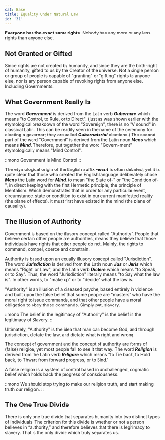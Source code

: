 ```yaml
---
cat: Base
title: Equality Under Natural Law
id: '31'
---
```


<youtube id="fUoLr8Gs6vE" params="rel=0&start=3834"></youtube>

<span class="desc"><b class="font-bold underline">Everyone has the exact same rights</b>. Nobody has any more or any less rights than anyone else.</span>

## Not Granted or Gifted
Since rights are not created by humanity, and since they are the birth-right of humanity, gifted to us by the Creator of the universe. Not a single person or group of people is capable of "granting" or "gifting" rights to anyone else, nor is any person capable of revoking rights from anyone else. Including Governments.

<!-- Government is nothing but men acting in concert. The morality and value of government, like any other association of men, will be no greater and no less than the morality and value of the men comprising it. Since government is nothing but men, its inherent authority to act is in no way greater or different than the authority to act of individuals in isolation. Government has no ‘magic powers’ or ‘authority’ not possessed by private individuals. Let he who asserts that government may do that which the individual may not assume the onus of proof and
demonstrate his contention." – Chris Lyspooner, Ludwig von Mises Institute -->

## What Government Really Is
The word **_Government_** is derived from the Latin verb **_Gubernare_** which means "to Control, to Rule, or to Direct". (just as was shown earlier with the etymological breakdown of the word "Sovereign", there is no "V sound" in classical Latin. This can be readily seen in the name of the ceremony for electing a governor; they are called **_Gubernatorial_** elections.) The second part of the word "Government" is derived from the Latin noun **_Mens_** which means **_Mind_**. Therefore, put together the word "Govern-ment" etymologically means "Mind Control".

::mono
Government is Mind Control
::

The etymological origin of the English suffix **_-ment_** is often debated, yet it is quite clear that those who created the English language deliberately chose **_Mens_** the Latin word for **_Mind_**, to mean "the State of-" or "the Condition of-", in direct keeping with the first Hermetic principle, the principle of Mentalism. Which demonstrates that in order for any particular event, circumstance, state or condition to exist in our current manifested reality (the plane of effects), it must first have existed in the mind (the plane of causality).

## The Illusion of Authority
Government is based on the illusory concept called "Authority". People that believe certain other people are authorities, means they believe that those individuals have rights that other people do not. Mainly, the rights to command, compel, coerce and constrain.

Authority is based upon an equally illusory concept called "Jurisdiction". The word
**_Jurisdiction_** is derived from the Latin noun **_Jus_** or **_Juris_** which means "Right, or Law", and the Latin verb **_Dictere_** which means "to Speak, or to Say". Thus, the word "Jurisdiction" literally means "to Say what the law is". In other words, to "make up" or to "decide" what the law is.

"Authority" is an illusion of a diseased psyche, based entirely in violence and built upon the false belief that some people are "masters" who have the moral right to issue commands, and that other people have a moral obligation to obey those commands. Simply put, slavery.

::mono
The belief in the legitimacy of "Authority" is the belief in the legitimacy of Slavery.
::

<span class="desc">Ultimately, "Authority" is the idea that man can become God, and through jurisdiction, dictate the law, and dictate what is right and wrong.</span>

The concept of government and the concept of authority are forms of (false) religion, yet most people fail to see it that way. The word **_Religion_** is derived from the Latin verb **_Religare_** which means "to Tie back, to Hold back, to Thwart from forward progress, or to Bind.’

A false religion is a system of control based in unchallenged, dogmatic belief which holds back the progress of consciousness.

::mono
We should stop trying to make our religion truth, and start making truth our religion.
::

## The One True Divide
There is only one true divide that separates humanity into two distinct types of individuals. The criterion for this divide is whether or not a person believes in “authority,” and therefore believes that there is legitimacy to slavery. That is the only divide which truly separates us.